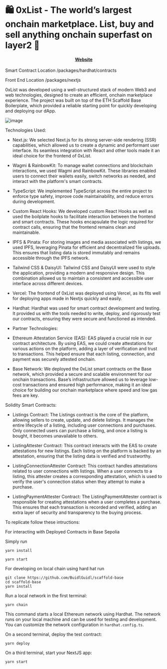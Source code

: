 
#  🛍️ 0xList - The world’s largest onchain marketplace. List, buy and sell anything onchain superfast on layer2 🔵

<h4 align="center">
  
  <a href="https://0xlist.vercel.app/">Website</a>
</h4>

Smart Contract Location /packages/hardhat/contracts

Front End Location /packages/nextjs

0xList was developed using a well-structured stack of modern Web3 and web technologies, designed to create an efficient, onchain marketplace experience. The project was built on top of the ETH Scaffold Base Boilerplate, which provided a reliable starting point for quickly developing and deploying our dApp.


![image](https://github.com/user-attachments/assets/fa689118-4ea9-4a6a-bfaf-29eb7a67a170)


Technologies Used:

- Next.js: We selected Next.js for its strong server-side rendering (SSR) capabilities, which allowed us to create a dynamic and performant user interface. Its seamless integration with React and other tools made it an ideal choice for the frontend of 0xList.

- Wagmi & RainbowKit: To manage wallet connections and blockchain interactions, we used Wagmi and RainbowKit. These libraries enabled users to connect their wallets easily, switch networks as needed, and interact with the platform's smart contracts.

- TypeScript: We implemented TypeScript across the entire project to enforce type safety, improve code maintainability, and reduce errors during development.

- Custom React Hooks: We developed custom React Hooks as well as used the boilplate hooks to facilitate interaction between the frontend and smart contracts. These hooks encapsulate the logic required for contract calls, ensuring that the frontend remains clean and maintainable.

- IPFS & Pinata: For storing images and media associated with listings, we used IPFS, leveraging Pinata for efficient and decentralized file uploads. This ensures that listing data is stored immutably and remains accessible through the IPFS network.

- Tailwind CSS & DaisyUI: Tailwind CSS and DaisyUI were used to style the application, providing a modern and responsive design. This combination allowed us to maintain a consistent and accessible user interface across different devices.

- Vercel: The frontend of 0xList was deployed using Vercel, as its fits well for deploying apps made in Nextjs quickly and easily. 

- Hardhat: Hardhat was used for smart contract development and testing. It provided us with the tools needed to write, deploy, and rigorously test our contracts, ensuring they were secure and functioned as intended.

- Partner Technologies:

- Ethereum Attestation Service (EAS): EAS played a crucial role in our contract architecture. By using EAS, we could create attestations for various actions on the platform, adding a layer of verification and trust to transactions. This helped ensure that each listing, connection, and payment was securely attested onchain.

- Base Network: We deployed the 0xList smart contracts on the Base network, which provided a secure and scalable environment for our onchain transactions. Base’s infrastructure allowed us to leverage low-cost transactions and ensured high performance, making it an ideal choice for building our onchain marketplace where speed and low gas fees are key.

Solidity Smart Contracts: 

- Listings Contract: The Listings contract is the core of the platform, allowing sellers to create, update, and delete listings. It manages the entire lifecycle of a listing, including user connections and purchases. Only connected users can purchase a listing, and once a listing is bought, it becomes unavailable to others.

- ListingAttester Contract: This contract interacts with the EAS to create attestations for new listings. Each listing on the platform is backed by an attestation, ensuring that the listing data is verified and trustworthy.

- ListingConnectionAttester Contract: This contract handles attestations related to user connections with listings. When a user connects to a listing, this attester creates a corresponding attestation, which is used to verify the user's connection status when they attempt to make a purchase.

- ListingPaymentAttester Contract: The ListingPaymentAttester contract is responsible for creating attestations when a user completes a purchase. This ensures that each transaction is recorded and verified, adding an extra layer of security and transparency to the buying process.


To replicate follow these intructions: 

For interacting with Deployed Contracts in Base Sepolia 
 
Simply run 
```
yarn install
```

```
yarn start
```

For developing on local chain using hard hat run 

```
git clone https://github.com/BuidlGuidl/scaffold-base
cd scaffold-base
yarn install
```
 Run a local network in the first terminal:

```
yarn chain
```

This command starts a local Ethereum network using Hardhat. The network runs on your local machine and can be used for testing and development. You can customize the network configuration in `hardhat.config.ts`.

 On a second terminal, deploy the test contract:

```
yarn deploy
```

 On a third terminal, start your NextJS app:

```
yarn start
```
